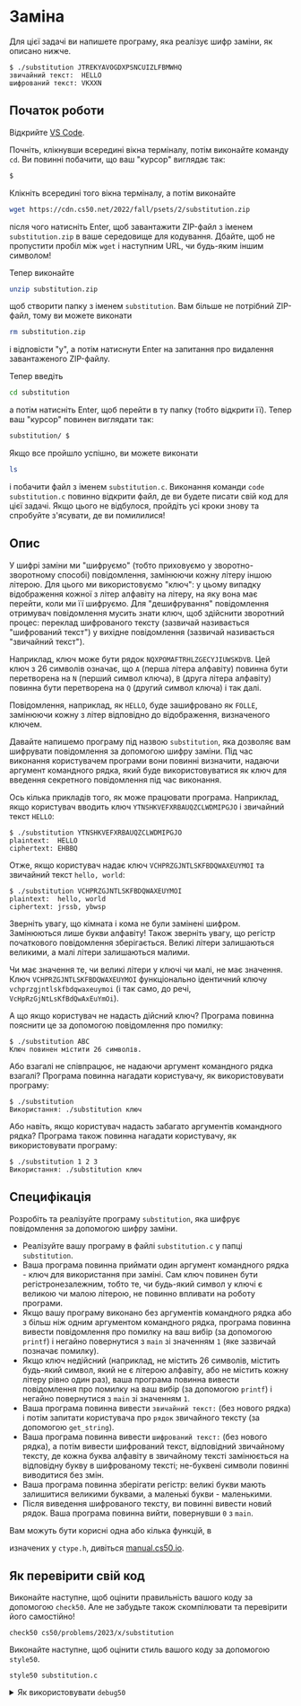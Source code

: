 # Заміна

Для цієї задачі ви напишете програму, яка реалізує шифр заміни, як описано нижче.

```plaintext
$ ./substitution JTREKYAVOGDXPSNCUIZLFBMWHQ
звичайний текст:  HELLO
шифрований текст: VKXXN
```

## Початок роботи

Відкрийте [VS Code](https://cs50.dev/).

Почніть, клікнувши всередині вікна терміналу, потім виконайте команду `cd`. Ви повинні побачити, що ваш "курсор" виглядає так:

```bash
$
```

Клікніть всередині того вікна терміналу, а потім виконайте

```bash
wget https://cdn.cs50.net/2022/fall/psets/2/substitution.zip
```

після чого натисніть Enter, щоб завантажити ZIP-файл з іменем `substitution.zip` в ваше середовище для кодування. Дбайте, щоб не пропустити пробіл між `wget` і наступним URL, чи будь-яким іншим символом!

Тепер виконайте

```bash
unzip substitution.zip
```

щоб створити папку з іменем `substitution`. Вам більше не потрібний ZIP-файл, тому ви можете виконати

```bash
rm substitution.zip
```

і відповісти "y", а потім натиснути Enter на запитання про видалення завантаженого ZIP-файлу.

Тепер введіть

```bash
cd substitution
```

а потім натисніть Enter, щоб перейти в ту папку (тобто відкрити її). Тепер ваш "курсор" повинен виглядати так:

```bash
substitution/ $
```

Якщо все пройшло успішно, ви можете виконати

```bash
ls
```

і побачити файл з іменем `substitution.c`. Виконання команди `code substitution.c` повинно відкрити файл, де ви будете писати свій код для цієї задачі. Якщо цього не відбулося, пройдіть усі кроки знову та спробуйте з'ясувати, де ви помилилися!

## Опис

У шифрі заміни ми "шифруємо" (тобто приховуємо у зворотно-зворотному способі) повідомлення, замінюючи кожну літеру іншою літерою. Для цього ми використовуємо "ключ": у цьому випадку відображення кожної з літер алфавіту на літеру, на яку вона має перейти, коли ми її шифруємо. Для "дешифрування" повідомлення отримувач повідомлення мусить знати ключ, щоб здійснити зворотний процес: переклад шифрованого тексту (зазвичай називається "шифрований текст") у вихідне повідомлення (зазвичай називається "звичайний текст").

Наприклад, ключ може бути рядок `NQXPOMAFTRHLZGECYJIUWSKDVB`. Цей ключ з 26 символів означає, що `A` (перша літера алфавіту) повинна бути перетворена на `N` (перший символ ключа), `B` (друга літера алфавіту) повинна бути перетворена на `Q` (другий символ ключа) і так далі.

Повідомлення, наприклад, як `HELLO`, буде зашифровано як `FOLLE`, замінюючи кожну з літер відповідно до відображення, визначеного ключем.

Давайте напишемо програму під назвою `substitution`, яка дозволяє вам шифрувати повідомлення за допомогою шифру заміни. Під час виконання користувачем програми вони повинні визначити, надаючи аргумент командного рядка, який буде використовуватися як ключ для введення секретного повідомлення під час виконання.

Ось кілька прикладів того, як може працювати програма. Наприклад, якщо користувач вводить ключ `YTNSHKVEFXRBAUQZCLWDMIPGJO` і звичайний текст `HELLO`:

```plaintext
$ ./substitution YTNSHKVEFXRBAUQZCLWDMIPGJO
plaintext:  HELLO
ciphertext: EHBBQ
```

Отже, якщо користувач надає ключ `VCHPRZGJNTLSKFBDQWAXEUYMOI` та звичайний текст `hello, world`:

```plaintext
$ ./substitution VCHPRZGJNTLSKFBDQWAXEUYMOI
plaintext:  hello, world
ciphertext: jrssb, ybwsp
```

Зверніть увагу, що кімната і кома не були замінені шифром. Замінюються лише букви алфавіту! Також зверніть увагу, що регістр початкового повідомлення зберігається. Великі літери залишаються великими, а малі літери залишаються малими.

Чи має значення те, чи великі літери у ключі чи малі, не має значення. Ключ `VCHPRZGJNTLSKFBDQWAXEUYMOI` функціонально ідентичний ключу `vchprzgjntlskfbdqwaxeuymoi` (і так само, до речі, `VcHpRzGjNtLsKfBdQwAxEuYmOi`).

А що якщо користувач не надасть дійсний ключ? Програма повинна пояснити це за допомогою повідомлення про помилку:

```plaintext
$ ./substitution ABC
Ключ повинен містити 26 символів.
```

Або взагалі не співпрацює, не надаючи аргумент командного рядка взагалі? Програма повинна нагадати користувачу, як використовувати програму:

```plaintext
$ ./substitution
Використання: ./substitution ключ
```

Або навіть, якщо користувач надасть забагато аргументів командного рядка? Програма також повинна нагадати користувачу, як використовувати програму:

```plaintext
$ ./substitution 1 2 3
Використання: ./substitution ключ
```

## Специфікація

Розробіть та реалізуйте програму `substitution`, яка шифрує повідомлення за допомогою шифру заміни.

* Реалізуйте вашу програму в файлі `substitution.c` у папці `substitution`.
* Ваша програма повинна приймати один аргумент командного рядка - ключ для використання при заміні. Сам ключ повинен бути регістронезалежним, тобто те, чи будь-який символ у ключі є великою чи малою літерою, не повинно впливати на роботу програми.
* Якщо вашу програму виконано без аргументів командного рядка або з більш ніж одним аргументом командного рядка, програма повинна вивести повідомлення про помилку на ваш вибір (за допомогою `printf`) і негайно повернутися з `main` зі значенням `1` (яке зазвичай позначає помилку).
* Якщо ключ недійсний (наприклад, не містить 26 символів, містить будь-який символ, який не є літерою алфавіту, або не містить кожну літеру рівно один раз), ваша програма повинна вивести повідомлення про помилку на ваш вибір (за допомогою `printf`) і негайно повернутися з `main` зі значенням `1`.
* Ваша програма повинна вивести `звичайний текст:` (без нового рядка) і потім запитати користувача про `рядок` звичайного тексту (за допомогою `get_string`).
* Ваша програма повинна вивести `шифрований текст:` (без нового рядка), а потім вивести шифрований текст, відповідний звичайному тексту, де кожна буква алфавіту в звичайному тексті замінюється на відповідну букву в шифрованому тексті; не-буквені символи повинні виводитися без змін.
* Ваша програма повинна зберігати регістр: великі букви мають залишитися великими буквами, а маленькі букви - маленькими.
* Після виведення шифрованого тексту, ви повинні вивести новий рядок. Ваша програма повинна вийти, повернувши `0` з `main`.

Вам можуть бути корисні одна або кілька функцій, в

изначених у `ctype.h`, дивіться [manual.cs50.io](https://manual.cs50.io/).

## Як перевірити свій код

Виконайте наступне, щоб оцінити правильність вашого коду за допомогою `check50`. Але не забудьте також скомпілювати та перевірити його самостійно!

```plaintext
check50 cs50/problems/2023/x/substitution
```

Виконайте наступне, щоб оцінити стиль вашого коду за допомогою `style50`.

```plaintext
style50 substitution.c
```

<details><summary>Як використовувати <code>debug50</code></summary><p>Бажаєте запустити <code>debug50</code>? Ви можете зробити це після успішної компіляції свого коду за допомогою <code>make</code>:</p>

```plaintext
debug50 ./substitution KEY
```

де `KEY` - це ключ, який ви вказуєте як аргумент командного рядка для вашої програми. Зверніть увагу, що виконання

```plaintext
debug50 ./substitution
```

(з ідеальним результатом!) повинно призвести до того, що програма завершиться, вимагаючи ввести ключ.</details>
